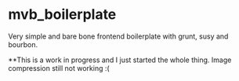 mvb_boilerplate
===============

Very simple and bare bone frontend boilerplate with grunt, susy and bourbon.

**This is a work in progress and I just started the whole thing. Image compression still not working :(
